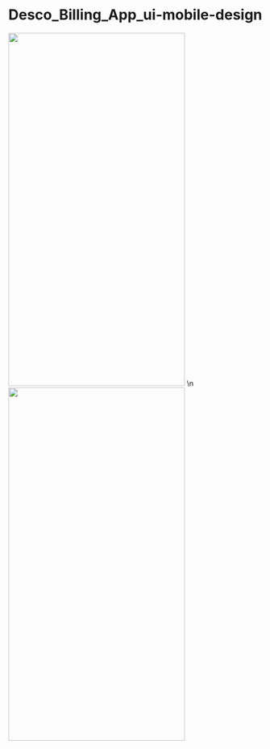 # Desco_Billing_App_ui-mobile-design


<img src="https://user-images.githubusercontent.com/96940619/225047305-1836a2e4-0aea-42b9-aadc-338ab4e58379.jpg" width="350" height="700"> \n
<img src="https://user-images.githubusercontent.com/96940619/225047368-db83326c-71e2-4dc8-99dc-3d9f82d2458a.jpg" width="350" height="700">


